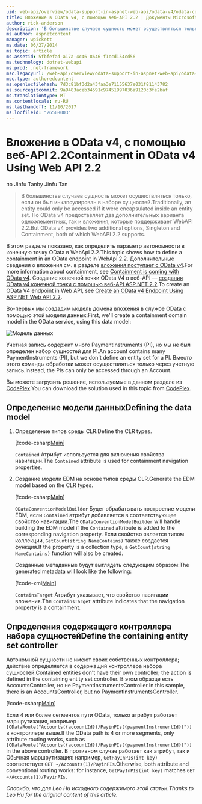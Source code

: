```yaml
---
uid: web-api/overview/odata-support-in-aspnet-web-api/odata-v4/odata-containment-in-web-api-22
title: Вложение в OData v4, с помощью веб-API 2.2 | Документы Microsoft
author: rick-anderson
description: 'В большинстве случаев сущность может осуществляться только, если он был инкапсулирован в наборе сущностей. Однако OData v4 содержит два дополнительных параметра: одноэлементных, так и Con...'
ms.author: aspnetcontent
manager: wpickett
ms.date: 06/27/2014
ms.topic: article
ms.assetid: 5fbfefad-a17a-4c46-8646-f1ccd154cd56
ms.technology: dotnet-webapi
ms.prod: .net-framework
msc.legacyurl: /web-api/overview/odata-support-in-aspnet-web-api/odata-v4/odata-containment-in-web-api-22
msc.type: authoredcontent
ms.openlocfilehash: 7d3c81bf3d2a43faa3e71155637e031f81143782
ms.sourcegitcommit: 9a9483aceb34591c97451997036a9120c3fe2baf
ms.translationtype: MT
ms.contentlocale: ru-RU
ms.lasthandoff: 11/10/2017
ms.locfileid: "26508003"
---
```

<a name="containment-in-odata-v4-using-web-api-22"></a><span data-ttu-id="69fb5-104">Вложение в OData v4, с помощью веб-API 2.2</span><span class="sxs-lookup"><span data-stu-id="69fb5-104">Containment in OData v4 Using Web API 2.2</span></span>
====================
<span data-ttu-id="69fb5-105">по Jinfu Tan</span><span class="sxs-lookup"><span data-stu-id="69fb5-105">by Jinfu Tan</span></span>

> <span data-ttu-id="69fb5-106">В большинстве случаев сущность может осуществляться только, если он был инкапсулирован в наборе сущностей.</span><span class="sxs-lookup"><span data-stu-id="69fb5-106">Traditionally, an entity could only be accessed if it were encapsulated inside an entity set.</span></span> <span data-ttu-id="69fb5-107">Но OData v4 предоставляет два дополнительных варианта одноэлементных, так и вложения, которые поддерживает WebAPI 2.2.</span><span class="sxs-lookup"><span data-stu-id="69fb5-107">But OData v4 provides two additional options, Singleton and Containment, both of which WebAPI 2.2 supports.</span></span>


<span data-ttu-id="69fb5-108">В этом разделе показано, как определить параметр автономности в конечную точку OData в WebApi 2.2.</span><span class="sxs-lookup"><span data-stu-id="69fb5-108">This topic shows how to define a containment in an OData endpoint in WebApi 2.2.</span></span> <span data-ttu-id="69fb5-109">Дополнительные сведения о вложения см. в разделе [вложения поступает с OData v4](https://blogs.msdn.com/b/odatateam/archive/2014/03/13/containment-is-coming-with-odata-v4.aspx).</span><span class="sxs-lookup"><span data-stu-id="69fb5-109">For more information about containment, see [Containment is coming with OData v4](https://blogs.msdn.com/b/odatateam/archive/2014/03/13/containment-is-coming-with-odata-v4.aspx).</span></span> <span data-ttu-id="69fb5-110">Создание конечной точки OData V4 в веб-API — [создания OData v4 конечной точки с помощью веб-API ASP.NET 2.2](create-an-odata-v4-endpoint.md).</span><span class="sxs-lookup"><span data-stu-id="69fb5-110">To create an OData V4 endpoint in Web API, see [Create an OData v4 Endpoint Using ASP.NET Web API 2.2](create-an-odata-v4-endpoint.md).</span></span>

<span data-ttu-id="69fb5-111">Во-первых мы создадим модель домена вложения в службе OData с помощью этой модели данных:</span><span class="sxs-lookup"><span data-stu-id="69fb5-111">First, we'll create a containment domain model in the OData service, using this data model:</span></span>

![Модель данных](odata-containment-in-web-api-22/_static/image1.png)

<span data-ttu-id="69fb5-113">Учетная запись содержит много PaymentInstruments (PI), но мы не был определен набор сущностей для PI.</span><span class="sxs-lookup"><span data-stu-id="69fb5-113">An account contains many PaymentInstruments (PI), but we don't define an entity set for a PI.</span></span> <span data-ttu-id="69fb5-114">Вместо этого команды обработки может осуществляться только через учетную запись.</span><span class="sxs-lookup"><span data-stu-id="69fb5-114">Instead, the PIs can only be accessed through an Account.</span></span>

<span data-ttu-id="69fb5-115">Вы можете загрузить решение, используемые в данном разделе из [CodePlex](https://aspnet.codeplex.com/SourceControl/latest#Samples/WebApi/OData/v4/ODataContainmentSample/).</span><span class="sxs-lookup"><span data-stu-id="69fb5-115">You can download the solution used in this topic from [CodePlex](https://aspnet.codeplex.com/SourceControl/latest#Samples/WebApi/OData/v4/ODataContainmentSample/).</span></span>

## <a name="defining-the-data-model"></a><span data-ttu-id="69fb5-116">Определение модели данных</span><span class="sxs-lookup"><span data-stu-id="69fb5-116">Defining the data model</span></span>

1. <span data-ttu-id="69fb5-117">Определение типов среды CLR.</span><span class="sxs-lookup"><span data-stu-id="69fb5-117">Define the CLR types.</span></span>

    [!code-csharp[Main](odata-containment-in-web-api-22/samples/sample1.cs)]

    <span data-ttu-id="69fb5-118">`Contained` Атрибут используется для включения свойства навигации.</span><span class="sxs-lookup"><span data-stu-id="69fb5-118">The `Contained` attribute is used for containment navigation properties.</span></span>
2. <span data-ttu-id="69fb5-119">Создание модели EDM на основе типов среды CLR.</span><span class="sxs-lookup"><span data-stu-id="69fb5-119">Generate the EDM model based on the CLR types.</span></span>

    [!code-csharp[Main](odata-containment-in-web-api-22/samples/sample2.cs)]

    <span data-ttu-id="69fb5-120">`ODataConventionModelBuilder` Будет обрабатывать построение модели EDM, если `Contained` атрибут добавляется в соответствующее свойство навигации.</span><span class="sxs-lookup"><span data-stu-id="69fb5-120">The `ODataConventionModelBuilder` will handle building the EDM model if the `Contained` attribute is added to the corresponding navigation property.</span></span> <span data-ttu-id="69fb5-121">Если свойство является типом коллекции, `GetCount(string NameContains)` также создается функция.</span><span class="sxs-lookup"><span data-stu-id="69fb5-121">If the property is a collection type, a `GetCount(string NameContains)` function will also be created.</span></span>

    <span data-ttu-id="69fb5-122">Созданные метаданные будут выглядеть следующим образом:</span><span class="sxs-lookup"><span data-stu-id="69fb5-122">The generated metadata will look like the following:</span></span>

    [!code-xml[Main](odata-containment-in-web-api-22/samples/sample3.xml?highlight=10)]

    <span data-ttu-id="69fb5-123">`ContainsTarget` Атрибут указывает, что свойство навигации вложения.</span><span class="sxs-lookup"><span data-stu-id="69fb5-123">The `ContainsTarget` attribute indicates that the navigation property is a containment.</span></span>

## <a name="define-the-containing-entity-set-controller"></a><span data-ttu-id="69fb5-124">Определения содержащего контроллера набора сущностей</span><span class="sxs-lookup"><span data-stu-id="69fb5-124">Define the containing entity set controller</span></span>

<span data-ttu-id="69fb5-125">Автономной сущности не имеют своих собственных контроллера; действие определяется в содержащий контроллера набора сущностей.</span><span class="sxs-lookup"><span data-stu-id="69fb5-125">Contained entities don't have their own controller; the action is defined in the containing entity set controller.</span></span> <span data-ttu-id="69fb5-126">В этом образце есть AccountsController, но не PaymentInstrumentsController.</span><span class="sxs-lookup"><span data-stu-id="69fb5-126">In this sample, there is an AccountsController, but no PaymentInstrumentsController.</span></span>

[!code-csharp[Main](odata-containment-in-web-api-22/samples/sample4.cs)]

<span data-ttu-id="69fb5-127">Если 4 или более сегментов пути OData, только атрибут работает маршрутизация, например `[ODataRoute("Accounts({accountId})/PayinPIs({paymentInstrumentId})")]` в контроллере выше.</span><span class="sxs-lookup"><span data-stu-id="69fb5-127">If the OData path is 4 or more segments, only attribute routing works, such as `[ODataRoute("Accounts({accountId})/PayinPIs({paymentInstrumentId})")]` in the above controller.</span></span> <span data-ttu-id="69fb5-128">В противном случае работает как атрибут, так и Обычная маршрутизация: например, `GetPayInPIs(int key)` соответствует `GET ~/Accounts(1)/PayinPIs`.</span><span class="sxs-lookup"><span data-stu-id="69fb5-128">Otherwise, both attribute and conventional routing works: for instance, `GetPayInPIs(int key)` matches `GET ~/Accounts(1)/PayinPIs`.</span></span>

<span data-ttu-id="69fb5-129">*Спасибо, что для Leo Hu исходного содержимого этой статьи.*</span><span class="sxs-lookup"><span data-stu-id="69fb5-129">*Thanks to Leo Hu for the original content of this article.*</span></span>
